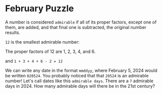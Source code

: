 # February Puzzle

A number is considered `admirable` if all of its proper factors, except one of them, are added, and that final one is subtracted, the original number results.

`12` is the smallest admirable number: 

The proper factors of 12 are 1, 2, 3, 4, and 6.

and `1 + 3 + 4 + 6 - 2 = 12`

We can write any date in the format `mmddyy`, where February 5, 2024 would be written `020524`. You probably noticed that that `20524` is an admirable number!  Let's call dates like this `admirable days`. There are a `7` admirable days in 2024.  How many admirable days will there be in the 21st century?
